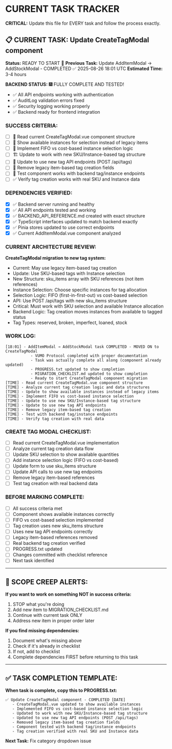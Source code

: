 # CURRENT TASK TRACKER

**CRITICAL:** Update this file for EVERY task and follow the process exactly.

## 📋 CURRENT TASK: Update CreateTagModal component

**Status:** READY TO START 🚀
**Previous Task:** Update AddItemModal → AddStockModal - COMPLETED ✅ 2025-08-26 18:01 UTC
**Estimated Time:** 3-4 hours

**BACKEND STATUS:** 🎆 FULLY COMPLETE AND TESTED!
- ✅ All API endpoints working with authentication
- ✅ AuditLog validation errors fixed
- ✅ Security logging working properly  
- ✅ Backend ready for frontend integration

### SUCCESS CRITERIA:
- [ ] 📝 Read current CreateTagModal.vue component structure
- [ ] 💯 Show available instances for selection instead of legacy items
- [ ] 🎯 Implement FIFO vs cost-based instance selection logic
- [ ] 🏗️ Update to work with new SKU/Instance-based tag structure
- [ ] 📡 Update to use new tag API endpoints (POST /api/tags)
- [ ] 🗿️ Remove legacy item-based tag creation fields
- [ ] 🚀 Test component works with backend tag/instance endpoints
- [ ] ✅ Verify tag creation works with real SKU and Instance data

### DEPENDENCIES VERIFIED:
- [x] ✅ Backend server running and healthy
- [x] ✅ All API endpoints tested and working
- [x] ✅ BACKEND_API_REFERENCE.md created with exact structure
- [x] ✅ TypeScript interfaces updated to match backend exactly
- [x] ✅ Pinia stores updated to use correct endpoints
- [x] ✅ Current AddItemModal.vue component analyzed

### CURRENT ARCHITECTURE REVIEW:
**CreateTagModal migration to new tag system:**
- Current: May use legacy item-based tag creation
- Update: Use SKU-based tags with Instance selection
- New Structure: sku_items array with SKU references (not item references)
- Instance Selection: Choose specific instances for tag allocation
- Selection Logic: FIFO (first-in-first-out) vs cost-based selection
- API: Use POST /api/tags with new sku_items structure
- Critical: Must work with SKU selection and available Instance allocation
- Backend Logic: Tag creation moves instances from available to tagged status
- Tag Types: reserved, broken, imperfect, loaned, stock

### WORK LOG:
```
[18:01] - AddItemModal → AddStockModal task COMPLETED - MOVED ON to CreateTagModal
           - VUMO Protocol completed with proper documentation
           - Task was actually complete all along (component already updated)
           - PROGRESS.txt updated to show completion
           - MIGRATION_CHECKLIST.md updated to show completion
           - Ready to start CreateTagModal component migration
[TIME] - Read current CreateTagModal.vue component structure
[TIME] - Analyze current tag creation logic and data structures
[TIME] - Update to show available instances instead of legacy items
[TIME] - Implement FIFO vs cost-based instance selection
[TIME] - Update to use new SKU/Instance-based tag structure
[TIME] - Update to use new tag API endpoints
[TIME] - Remove legacy item-based tag creation
[TIME] - Test with backend tag/instance endpoints
[TIME] - Verify tag creation with real data
```

### CREATE TAG MODAL CHECKLIST:
- [ ] Read current CreateTagModal.vue implementation
- [ ] Analyze current tag creation data flow
- [ ] Update SKU selection to show available quantities
- [ ] Add instance selection logic (FIFO vs cost-based)
- [ ] Update form to use sku_items structure
- [ ] Update API calls to use new tag endpoints
- [ ] Remove legacy item-based references
- [ ] Test tag creation with real backend data

### BEFORE MARKING COMPLETE:
- [ ] All success criteria met
- [ ] Component shows available instances correctly
- [ ] FIFO vs cost-based selection implemented
- [ ] Tag creation uses new sku_items structure
- [ ] Uses new tag API endpoints correctly
- [ ] Legacy item-based references removed
- [ ] Real backend tag creation verified
- [ ] PROGRESS.txt updated
- [ ] Changes committed with checklist reference
- [ ] Next task identified

---

## 🚨 SCOPE CREEP ALERTS:

**If you want to work on something NOT in success criteria:**
1. STOP what you're doing
2. Add new item to MIGRATION_CHECKLIST.md
3. Continue with current task ONLY
4. Address new item in proper order later

**If you find missing dependencies:**
1. Document what's missing above
2. Check if it's already in checklist
3. If not, add to checklist
4. Complete dependencies FIRST before returning to this task

---

## ✅ TASK COMPLETION TEMPLATE:

**When task is complete, copy this to PROGRESS.txt:**

```
✅ Update CreateTagModal component - COMPLETED [DATE]
   - CreateTagModal.vue updated to show available instances
   - Implemented FIFO vs cost-based instance selection logic
   - Updated to work with new SKU/Instance-based tag structure
   - Updated to use new tag API endpoints (POST /api/tags)
   - Removed legacy item-based tag creation fields
   - Component tested with backend tag/instance endpoints
   - Tag creation verified with real SKU and Instance data
```

**Next Task:** Fix category dropdown issue
